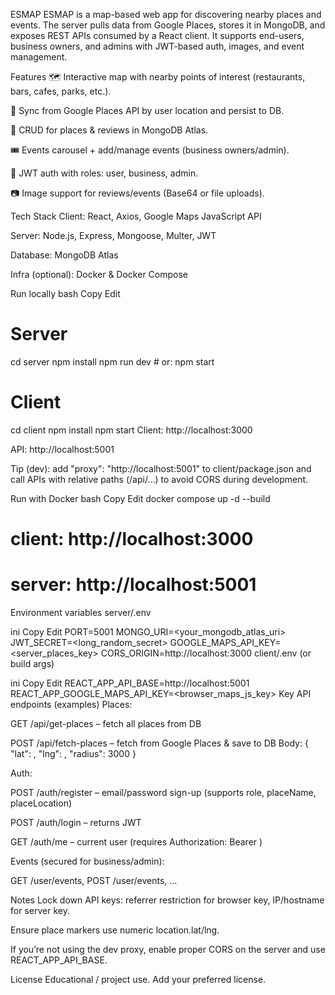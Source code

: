 ESMAP
ESMAP is a map-based web app for discovering nearby places and events. The server pulls data from Google Places, stores it in MongoDB, and exposes REST APIs consumed by a React client. It supports end-users, business owners, and admins with JWT-based auth, images, and event management.

Features
🗺️ Interactive map with nearby points of interest (restaurants, bars, cafes, parks, etc.).

🔄 Sync from Google Places API by user location and persist to DB.

💾 CRUD for places & reviews in MongoDB Atlas.

🎟️ Events carousel + add/manage events (business owners/admin).

👤 JWT auth with roles: user, business, admin.

📷 Image support for reviews/events (Base64 or file uploads).

Tech Stack
Client: React, Axios, Google Maps JavaScript API

Server: Node.js, Express, Mongoose, Multer, JWT

Database: MongoDB Atlas

Infra (optional): Docker & Docker Compose

Run locally
bash
Copy
Edit

# Server

cd server
npm install
npm run dev # or: npm start

# Client

cd client
npm install
npm start
Client: http://localhost:3000

API: http://localhost:5001

Tip (dev): add "proxy": "http://localhost:5001" to client/package.json and call APIs with relative paths (/api/...) to avoid CORS during development.

Run with Docker
bash
Copy
Edit
docker compose up -d --build

# client: http://localhost:3000

# server: http://localhost:5001

Environment variables
server/.env

ini
Copy
Edit
PORT=5001
MONGO_URI=<your_mongodb_atlas_uri>
JWT_SECRET=<long_random_secret>
GOOGLE_MAPS_API_KEY=<server_places_key>
CORS_ORIGIN=http://localhost:3000
client/.env (or build args)

ini
Copy
Edit
REACT_APP_API_BASE=http://localhost:5001
REACT_APP_GOOGLE_MAPS_API_KEY=<browser_maps_js_key>
Key API endpoints (examples)
Places:

GET /api/get-places – fetch all places from DB

POST /api/fetch-places – fetch from Google Places & save to DB
Body: { "lat": <number>, "lng": <number>, "radius": 3000 }

Auth:

POST /auth/register – email/password sign-up (supports role, placeName, placeLocation)

POST /auth/login – returns JWT

GET /auth/me – current user (requires Authorization: Bearer <token>)

Events (secured for business/admin):

GET /user/events, POST /user/events, …

Notes
Lock down API keys: referrer restriction for browser key, IP/hostname for server key.

Ensure place markers use numeric location.lat/lng.

If you’re not using the dev proxy, enable proper CORS on the server and use REACT_APP_API_BASE.

License
Educational / project use. Add your preferred license.
